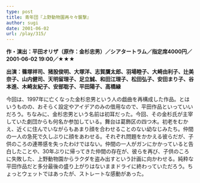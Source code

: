 ```yaml
---
type: post
title: 青年団『上野動物園再々々襲撃』
author: sugi
date: 2001-06-02
url: /play/315/
---
```

**作・演出：平田オリザ（原作：金杉忠男）／シアタートラム／指定席4000円／2001-06-02 19:00／★★★**

**出演：篠塚祥司、猪股俊明、大塚洋、志賀贋太郎、羽場睦子、大崎由利子、辻美奈子、山内健司、天明留理子、足立誠、和田江理子、松田弘子、安田まり子、谷本進、木崎友紀子、安部聡子、平田陽子、高橋縁**

今回は、1997年に亡くなった金杉忠男という人の戯曲を再構成した作品。とはいうものの、おそらく設定やアイデアのみの借用なので、平田作品といっていいだろう。ちなみに、金杉忠男という名前は初耳だった。今回、その金杉氏が主宰していた劇団からも何名か参加している。舞台は葛飾区の四つ木。初老をむかえ、近くに住んでいながらもあまり顔を合わせることのない幼なじみたち。仲間の一人の急死で久しぶりに顔をあわせる。それぞれ問題をかかえる彼らだが、子供のころの連帯感を失ったわけではない。仲間の一人がガンにかかっていると告白したことや、30年ぶりに帰ってきた仲間の存在が、彼らを再び、子供のころに失敗した、上野動物園からラクダを盗み出すという計画に向かわせる。純粋な平田作品だと多分最後の盛り上がりはないままドライに終わっていただろう。ちょっとウェットではあったが、ストレートな感動があった。

